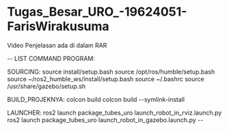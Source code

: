 # Tugas_Besar_URO_-19624051-FarisWirakusuma
Video Penjelasan ada di dalam RAR

-- LIST COMMAND PROGRAM:

SOURCING:
source install/setup.bash
source /opt/ros/humble/setup.bash
source ~/ros2_humble_ws/install/setup.bash
source ~/.bashrc
source /usr/share/gazebo/setup.sh

BUILD_PROJEKNYA:
colcon build
colcon build --symlink-install

LAUNCHER:
ros2 launch package_tubes_uro launch_robot_in_rviz.launch.py
ros2 launch package_tubes_uro launch_robot_in_gazebo.launch.py --
